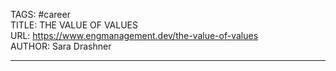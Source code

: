 TAGS: #career  
TITLE: THE VALUE OF VALUES  
URL: https://www.engmanagement.dev/the-value-of-values  
AUTHOR: Sara Drashner  

---
